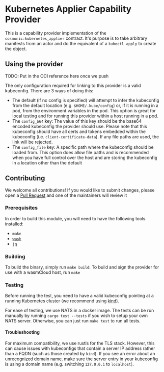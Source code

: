 # Kubernetes Applier Capability Provider

This is a capability provider implementation of the `cosmonic:kubernetes_applier` contract. It's
purpose is to take arbitrary manifests from an actor and do the equivalent of a `kubectl apply` to
create the object.

## Using the provider

TODO: Put in the OCI reference here once we push

The only configuration required for linking to this provider is a valid kubeconfig. There are 3 ways
of doing this:

- The default (if no config is specified) will attempt to infer the kubeconfig from the default
  location (e.g. `$HOME/.kube/config`) or, if it is running in a pod, from the environment variables
  in the pod. This option is great for local testing and for running this provider within a host
  running in a pod.
- The `config_b64` key: The value of this key should be the base64 encoded kubeconfig the provider
  should use. Please note that this kubeconfig should have all certs and tokens embedded within the
  kubeconfig (i.e. `client-certificate-data`). If any file paths are used, the link will be
  rejected.
- The `config_file` key: A specific path where the kubeconfig should be loaded from. This option
  does allow file paths and is recommended when you have full control over the host and are storing
  the kubeconfig in a location other than the default

## Contributing

We welcome all contributions! If you would like to submit changes, please open a [Pull
Request](https://github.com/cosmonic/kubernetes-applier/pulls) and one of the maintainers will
review it

### Prerequisites

In order to build this module, you will need to have the following tools installed:

- `make`
- [`wash`](https://wasmcloud.dev/overview/installation/#install-wash)
- `jq`

### Building

To build the binary, simply run `make build`. To build and sign the provider for use with a
wasmCloud host, run `make`

### Testing

Before running the test, you need to have a valid kubeconfig pointing at a running Kubernetes
cluster (we recommend using [kind](https://kind.sigs.k8s.io/)).

For ease of testing, we use NATS in a docker image. The tests can be run manually by running `cargo
test --tests` if you wish to setup your own NATS server. Otherwise, you can just run `make test` to
run all tests.

#### Troubleshooting

For maximum compatibility, we use rustls for the TLS stack. However, this can cause issues with
kubeconfigs that contain a server IP address rather than a FQDN (such as those created by `kind`).
If you see an error about an unrecognized domain name, make sure the server entry in your kubeconfig
is using a domain name (e.g. switching `127.0.0.1` to `localhost`).

